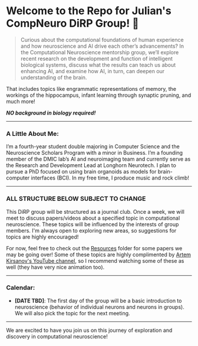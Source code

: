 # Welcome to the Repo for Julian's CompNeuro DiRP Group! 🧠

> Curious about the computational foundations of human experience and how neuroscience and AI drive each other’s advancements? In the Computational Neuroscience mentorship group, we’ll explore recent research on the development and function of intelligent biological systems, discuss what the results can teach us about enhancing AI, and examine how AI, in turn, can deepen our understanding of the brain.

That includes topics like engrammatic representations of memory, the workings of the hippocampus, infant learning through synaptic pruning, and much more!

***NO background in biology required!***

---

### A Little About Me:

I’m a fourth-year student double majoring in Computer Science and the Neuroscience Scholars Program with a minor in Business. I’m a founding member of the DMIC lab’s AI and neuroimaging team and currently serve as the Research and Development Lead at Longhorn Neurotech. I plan to pursue a PhD focused on using brain organoids as models for brain-computer interfaces (BCI). In my free time, I produce music and rock climb!

---

### **ALL STRUCTURE BELOW SUBJECT TO CHANGE**

This DiRP group will be structured as a journal club. Once a week, we will meet to discuss papers/videos about a specified topic in computational neuroscience. These topics will be influenced by the interests of group members. I'm always open to exploring new areas, so suggestions for topics are highly encouraged!

For now, feel free to check out the [Resources](./Resources) folder for some papers we may be going over! Some of these topics are highly complimented by [Artem Kirsanov's YouTube channel](https://www.youtube.com/@ArtemKirsanov/featured), so I recommend watching some of these as well (they have very nice animation too).

---

### Calendar:

- **[DATE TBD]**: The first day of the group will be a basic introduction to neuroscience (behavior of individual neurons and neurons in groups). We will also pick the topic for the next meeting.

---

We are excited to have you join us on this journey of exploration and discovery in computational neuroscience!
